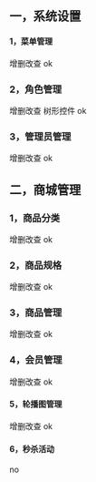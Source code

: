 ## 一，系统设置

#### 1，菜单管理

增删改查  ok

### 2，角色管理

增删改查  树形控件 ok

### 3，管理员管理

增删改查  ok

## 二，商城管理

### 1，商品分类

增删改查  ok

### 2，商品规格

增删改查  ok

### 3，商品管理

增删改查  ok

### 4，会员管理

增删改查   ok

#### 5，轮播图管理

增删改查 ok

#### 6，秒杀活动

no